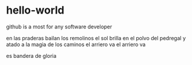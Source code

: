 # hello-world
github is a most for any software developer


en las praderas bailan los remolinos
el sol brilla en el polvo del pedregal
y atado a la magia de los caminos
el arriero va el arriero va

es bandera de gloria 
